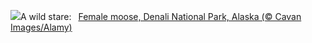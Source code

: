 ![](https://www.bing.com/th?id=OHR.SnowMoose_EN-US6949674639_UHD.jpg&w=1000)A wild stare:&nbsp;&ensp;[Female moose, Denali National Park, Alaska (© Cavan Images/Alamy)](https://www.bing.com/th?id=OHR.SnowMoose_EN-US6949674639_UHD.jpg)
<br><br/>
